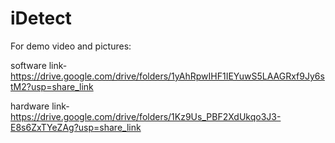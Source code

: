 # iDetect

For demo video and pictures:

software link- https://drive.google.com/drive/folders/1yAhRpwIHF1IEYuwS5LAAGRxf9Jy6stM2?usp=share_link

hardware link- https://drive.google.com/drive/folders/1Kz9Us_PBF2XdUkqo3J3-E8s6ZxTYeZAg?usp=share_link

